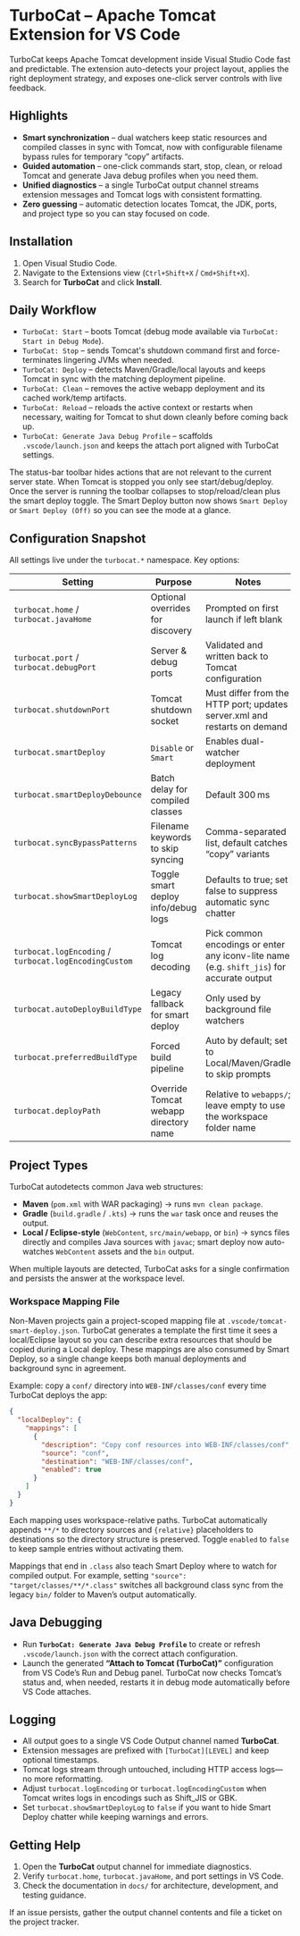 # TurboCat – Apache Tomcat Extension for VS Code

TurboCat keeps Apache Tomcat development inside Visual Studio Code fast and predictable. The extension auto-detects your project layout, applies the right deployment strategy, and exposes one-click server controls with live feedback.

## Highlights
- **Smart synchronization** – dual watchers keep static resources and compiled classes in sync with Tomcat, now with configurable filename bypass rules for temporary “copy” artifacts.
- **Guided automation** – one-click commands start, stop, clean, or reload Tomcat and generate Java debug profiles when you need them.
- **Unified diagnostics** – a single TurboCat output channel streams extension messages and Tomcat logs with consistent formatting.
- **Zero guessing** – automatic detection locates Tomcat, the JDK, ports, and project type so you can stay focused on code.

## Installation
1. Open Visual Studio Code.
2. Navigate to the Extensions view (`Ctrl+Shift+X` / `Cmd+Shift+X`).
3. Search for **TurboCat** and click **Install**.

## Daily Workflow
- `TurboCat: Start` – boots Tomcat (debug mode available via `TurboCat: Start in Debug Mode`).
- `TurboCat: Stop` – sends Tomcat's shutdown command first and force-terminates lingering JVMs when needed.
- `TurboCat: Deploy` – detects Maven/Gradle/local layouts and keeps Tomcat in sync with the matching deployment pipeline.
- `TurboCat: Clean` – removes the active webapp deployment and its cached work/temp artifacts.
- `TurboCat: Reload` – reloads the active context or restarts when necessary, waiting for Tomcat to shut down cleanly before coming back up.
- `TurboCat: Generate Java Debug Profile` – scaffolds `.vscode/launch.json` and keeps the attach port aligned with TurboCat settings.

The status-bar toolbar hides actions that are not relevant to the current server state. When Tomcat is stopped you only see start/debug/deploy. Once the server is running the toolbar collapses to stop/reload/clean plus the smart deploy toggle. The Smart Deploy button now shows `Smart Deploy` or `Smart Deploy (Off)` so you can see the mode at a glance.

## Configuration Snapshot
All settings live under the `turbocat.*` namespace. Key options:

| Setting | Purpose | Notes |
| --- | --- | --- |
| `turbocat.home` / `turbocat.javaHome` | Optional overrides for discovery | Prompted on first launch if left blank |
| `turbocat.port` / `turbocat.debugPort` | Server & debug ports | Validated and written back to Tomcat configuration |
| `turbocat.shutdownPort` | Tomcat shutdown socket | Must differ from the HTTP port; updates server.xml and restarts on demand |
| `turbocat.smartDeploy` | `Disable` or `Smart` | Enables dual-watcher deployment |
| `turbocat.smartDeployDebounce` | Batch delay for compiled classes | Default 300 ms |
| `turbocat.syncBypassPatterns` | Filename keywords to skip syncing | Comma-separated list, default catches “copy” variants |
| `turbocat.showSmartDeployLog` | Toggle smart deploy info/debug logs | Defaults to true; set false to suppress automatic sync chatter |
| `turbocat.logEncoding` / `turbocat.logEncodingCustom` | Tomcat log decoding | Pick common encodings or enter any iconv-lite name (e.g. `shift_jis`) for accurate output |
| `turbocat.autoDeployBuildType` | Legacy fallback for smart deploy | Only used by background file watchers |
| `turbocat.preferredBuildType` | Forced build pipeline | Auto by default; set to Local/Maven/Gradle to skip prompts |
| `turbocat.deployPath` | Override Tomcat webapp directory name | Relative to `webapps/`; leave empty to use the workspace folder name |

## Project Types
TurboCat autodetects common Java web structures:

- **Maven** (`pom.xml` with WAR packaging) → runs `mvn clean package`.
- **Gradle** (`build.gradle` / `.kts`) → runs the `war` task once and reuses the output.
- **Local / Eclipse-style** (`WebContent`, `src/main/webapp`, or `bin`) → syncs files directly and compiles Java sources with `javac`; smart deploy now auto-watches `WebContent` assets and the `bin` output.

When multiple layouts are detected, TurboCat asks for a single confirmation and persists the answer at the workspace level.

### Workspace Mapping File

Non-Maven projects gain a project-scoped mapping file at `.vscode/tomcat-smart-deploy.json`. TurboCat generates a template the first time it sees a local/Eclipse layout so you can describe extra resources that should be copied during a Local deploy. These mappings are also consumed by Smart Deploy, so a single change keeps both manual deployments and background sync in agreement.

Example: copy a `conf/` directory into `WEB-INF/classes/conf` every time TurboCat deploys the app:

```json
{
  "localDeploy": {
    "mappings": [
      {
        "description": "Copy conf resources into WEB-INF/classes/conf",
        "source": "conf",
        "destination": "WEB-INF/classes/conf",
        "enabled": true
      }
    ]
  }
}
```

Each mapping uses workspace-relative paths. TurboCat automatically appends `**/*` to directory sources and `{relative}` placeholders to destinations so the directory structure is preserved. Toggle `enabled` to `false` to keep sample entries without activating them.

Mappings that end in `.class` also teach Smart Deploy where to watch for compiled output. For example, setting `"source": "target/classes/**/*.class"` switches all background class sync from the legacy `bin/` folder to Maven’s output automatically.

## Java Debugging
- Run **`TurboCat: Generate Java Debug Profile`** to create or refresh `.vscode/launch.json` with the correct attach configuration.
- Launch the generated **“Attach to Tomcat (TurboCat)”** configuration from VS Code’s Run and Debug panel. TurboCat now checks Tomcat’s status and, when needed, restarts it in debug mode automatically before VS Code attaches.

## Logging
- All output goes to a single VS Code Output channel named **TurboCat**.
- Extension messages are prefixed with `[TurboCat][LEVEL]` and keep optional timestamps.
- Tomcat logs stream through untouched, including HTTP access logs—no more reformatting.
- Adjust `turbocat.logEncoding` or `turbocat.logEncodingCustom` when Tomcat writes logs in encodings such as Shift_JIS or GBK.
- Set `turbocat.showSmartDeployLog` to `false` if you want to hide Smart Deploy chatter while keeping warnings and errors.

## Getting Help
1. Open the **TurboCat** output channel for immediate diagnostics.
2. Verify `turbocat.home`, `turbocat.javaHome`, and port settings in VS Code.
3. Check the documentation in `docs/` for architecture, development, and testing guidance.

If an issue persists, gather the output channel contents and file a ticket on the project tracker.
